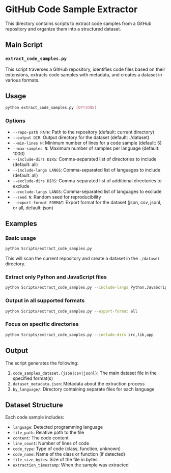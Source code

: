 # GitHub Code Sample Extractor

This directory contains scripts to extract code samples from a GitHub repository and organize them into a structured dataset.

## Main Script

### `extract_code_samples.py`

This script traverses a GitHub repository, identifies code files based on their extensions, extracts code samples with metadata, and creates a dataset in various formats.

## Usage

```bash
python extract_code_samples.py [OPTIONS]
```

### Options

- `--repo-path PATH`: Path to the repository (default: current directory)
- `--output DIR`: Output directory for the dataset (default: ./dataset)
- `--min-lines N`: Minimum number of lines for a code sample (default: 5)
- `--max-samples N`: Maximum number of samples per language (default: 1000)
- `--include-dirs DIRS`: Comma-separated list of directories to include (default: all)
- `--include-langs LANGS`: Comma-separated list of languages to include (default: all)
- `--exclude-dirs DIRS`: Comma-separated list of additional directories to exclude
- `--exclude-langs LANGS`: Comma-separated list of languages to exclude
- `--seed N`: Random seed for reproducibility
- `--export-format FORMAT`: Export format for the dataset (json, csv, jsonl, or all, default: json)

## Examples

### Basic usage

```bash
python Scripts/extract_code_samples.py
```

This will scan the current repository and create a dataset in the `./dataset` directory.

### Extract only Python and JavaScript files

```bash
python Scripts/extract_code_samples.py --include-langs Python,JavaScript
```

### Output in all supported formats

```bash
python Scripts/extract_code_samples.py --export-format all
```

### Focus on specific directories

```bash
python Scripts/extract_code_samples.py --include-dirs src,lib,app
```

## Output

The script generates the following:

1. `code_samples_dataset.{json|csv|jsonl}`: The main dataset file in the specified format(s)
2. `dataset_metadata.json`: Metadata about the extraction process
3. `by_language/`: Directory containing separate files for each language

## Dataset Structure

Each code sample includes:

- `language`: Detected programming language
- `file_path`: Relative path to the file
- `content`: The code content
- `line_count`: Number of lines of code
- `code_type`: Type of code (class, function, unknown)
- `code_name`: Name of the class or function (if detected)
- `file_size_bytes`: Size of the file in bytes
- `extraction_timestamp`: When the sample was extracted
